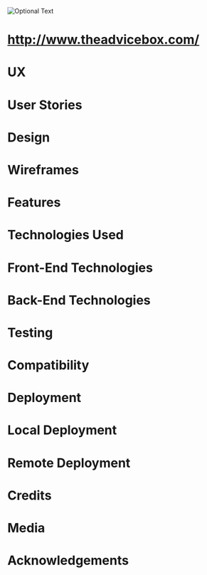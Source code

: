 ![Optional Text](../app/static/img/theadvicebox-screenshot.PNG)

#  http://www.theadvicebox.com/    

# UX


# User Stories


# Design


# Wireframes


# Features


# Technologies Used

   # Front-End Technologies
   
   # Back-End Technologies
   
   
# Testing


# Compatibility


# Deployment

  # Local Deployment
  
  # Remote Deployment
  
# Credits

# Media

# Acknowledgements

